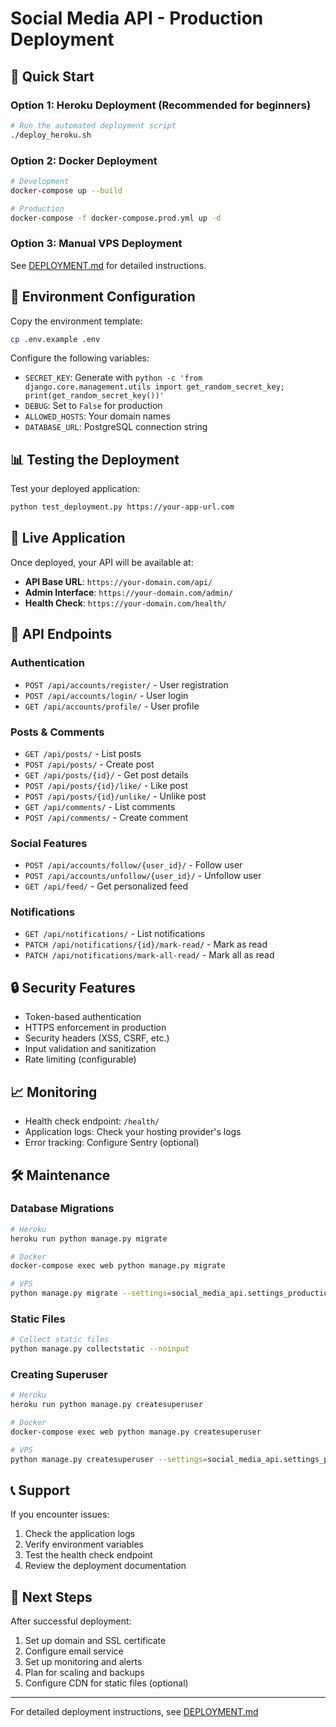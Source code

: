 # Social Media API - Production Deployment

## 🚀 Quick Start

### Option 1: Heroku Deployment (Recommended for beginners)

```bash
# Run the automated deployment script
./deploy_heroku.sh
```

### Option 2: Docker Deployment

```bash
# Development
docker-compose up --build

# Production
docker-compose -f docker-compose.prod.yml up -d
```

### Option 3: Manual VPS Deployment

See [DEPLOYMENT.md](DEPLOYMENT.md) for detailed instructions.

## 🔧 Environment Configuration

Copy the environment template:
```bash
cp .env.example .env
```

Configure the following variables:
- `SECRET_KEY`: Generate with `python -c 'from django.core.management.utils import get_random_secret_key; print(get_random_secret_key())'`
- `DEBUG`: Set to `False` for production
- `ALLOWED_HOSTS`: Your domain names
- `DATABASE_URL`: PostgreSQL connection string

## 📊 Testing the Deployment

Test your deployed application:
```bash
python test_deployment.py https://your-app-url.com
```

## 🔗 Live Application

Once deployed, your API will be available at:
- **API Base URL**: `https://your-domain.com/api/`
- **Admin Interface**: `https://your-domain.com/admin/`
- **Health Check**: `https://your-domain.com/health/`

## 📱 API Endpoints

### Authentication
- `POST /api/accounts/register/` - User registration
- `POST /api/accounts/login/` - User login
- `GET /api/accounts/profile/` - User profile

### Posts & Comments
- `GET /api/posts/` - List posts
- `POST /api/posts/` - Create post
- `GET /api/posts/{id}/` - Get post details
- `POST /api/posts/{id}/like/` - Like post
- `POST /api/posts/{id}/unlike/` - Unlike post
- `GET /api/comments/` - List comments
- `POST /api/comments/` - Create comment

### Social Features
- `POST /api/accounts/follow/{user_id}/` - Follow user
- `POST /api/accounts/unfollow/{user_id}/` - Unfollow user
- `GET /api/feed/` - Get personalized feed

### Notifications
- `GET /api/notifications/` - List notifications
- `PATCH /api/notifications/{id}/mark-read/` - Mark as read
- `PATCH /api/notifications/mark-all-read/` - Mark all as read

## 🔒 Security Features

- Token-based authentication
- HTTPS enforcement in production
- Security headers (XSS, CSRF, etc.)
- Input validation and sanitization
- Rate limiting (configurable)

## 📈 Monitoring

- Health check endpoint: `/health/`
- Application logs: Check your hosting provider's logs
- Error tracking: Configure Sentry (optional)

## 🛠️ Maintenance

### Database Migrations
```bash
# Heroku
heroku run python manage.py migrate

# Docker
docker-compose exec web python manage.py migrate

# VPS
python manage.py migrate --settings=social_media_api.settings_production
```

### Static Files
```bash
# Collect static files
python manage.py collectstatic --noinput
```

### Creating Superuser
```bash
# Heroku
heroku run python manage.py createsuperuser

# Docker
docker-compose exec web python manage.py createsuperuser

# VPS
python manage.py createsuperuser --settings=social_media_api.settings_production
```

## 📞 Support

If you encounter issues:
1. Check the application logs
2. Verify environment variables
3. Test the health check endpoint
4. Review the deployment documentation

## 🎯 Next Steps

After successful deployment:
1. Set up domain and SSL certificate
2. Configure email service
3. Set up monitoring and alerts
4. Plan for scaling and backups
5. Configure CDN for static files (optional)

---

For detailed deployment instructions, see [DEPLOYMENT.md](DEPLOYMENT.md)
